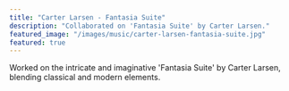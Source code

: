 ```yaml
---
title: "Carter Larsen - Fantasia Suite"
description: "Collaborated on 'Fantasia Suite' by Carter Larsen."
featured_image: "/images/music/carter-larsen-fantasia-suite.jpg"
featured: true
---
```

Worked on the intricate and imaginative 'Fantasia Suite' by Carter Larsen, blending classical and modern elements.
